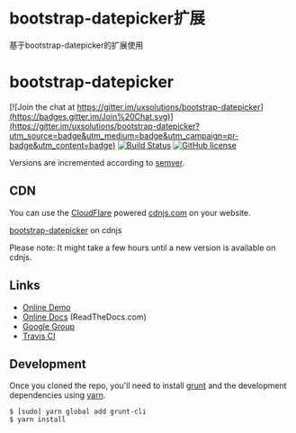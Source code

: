 # bootstrap-datepicker扩展

基于bootstrap-datepicker的扩展使用

# bootstrap-datepicker

[![Join the chat at https://gitter.im/uxsolutions/bootstrap-datepicker](https://badges.gitter.im/Join%20Chat.svg)](https://gitter.im/uxsolutions/bootstrap-datepicker?utm_source=badge&utm_medium=badge&utm_campaign=pr-badge&utm_content=badge) [![Build Status](https://travis-ci.org/uxsolutions/bootstrap-datepicker.svg?branch=master)](https://travis-ci.org/uxsolutions/bootstrap-datepicker) [![GitHub license](https://img.shields.io/badge/license-Apache%202-blue.svg)](https://raw.githubusercontent.com/uxsolutions/bootstrap-datepicker/master/LICENSE)

Versions are incremented according to [semver](http://semver.org/).

## CDN

You can use the [CloudFlare](https://www.cloudflare.com) powered [cdnjs.com](https://cdnjs.com) on your website.

[bootstrap-datepicker](https://cdnjs.com/libraries/bootstrap-datepicker) on cdnjs

Please note: It might take a few hours until a new version is available on cdnjs.

## Links

* [Online Demo](https://uxsolutions.github.io/bootstrap-datepicker/)
* [Online Docs](https://bootstrap-datepicker.readthedocs.org/en/stable/) (ReadTheDocs.com)
* [Google Group](https://groups.google.com/group/bootstrap-datepicker/)
* [Travis CI](https://travis-ci.org/uxsolutions/bootstrap-datepicker)

## Development

Once you cloned the repo, you'll need to install [grunt](http://gruntjs.com/) and the development dependencies using [yarn](https://yarnpkg.com/).

    $ [sudo] yarn global add grunt-cli
    $ yarn install

